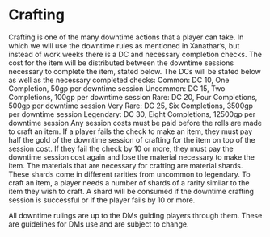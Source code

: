 # Crafting
Crafting is one of the many downtime actions that a player can take. In which we will use the downtime rules as mentioned in Xanathar’s, but instead of work weeks there is a DC and necessary completion checks. The cost for the item will be distributed between the downtime sessions necessary to complete the item, stated below. The DCs will be stated below as well as the necessary completed checks:
	Common: DC 10, One Completion, 50gp per downtime session
	Uncommon: DC 15, Two Completions, 100gp per downtime session
	Rare: DC 20, Four Completions, 500gp per downtime session
	Very Rare: DC 25, Six Completions, 3500gp per downtime session
	Legendary: DC 30, Eight Completions, 12500gp per downtime session
Any session costs must be paid before the rolls are made to craft an item. If a player fails the check to make an item, they must pay half the gold of the downtime session of crafting for the item on top of the session cost. If they fail the check by 10 or more, they must pay the downtime session cost again and lose the material necessary to make the item. 
The materials that are necessary for crafting are material shards. These shards come in different rarities from uncommon to legendary. To craft an item, a player needs a number of shards of a rarity similar to the item they wish to craft. A shard will be consumed if the downtime crafting session is successful or if the player fails by 10 or more.

All downtime rulings are up to the DMs guiding players through them. These are guidelines for DMs use and are subject to change.
